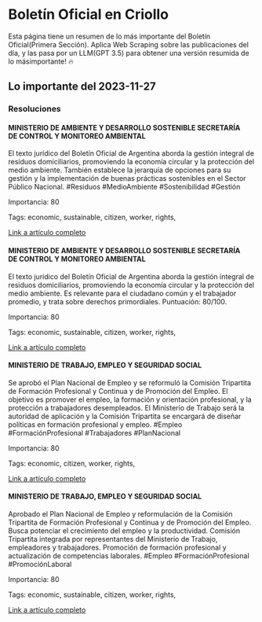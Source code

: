 # Boletín  Oficial en Criollo

Esta página tiene un resumen de lo más importante del Boletín Oficial(Primera Sección). 
Aplica Web Scraping sobre las publicaciones del día, y las pasa por un LLM(GPT 3.5) para obtener una versión resumida de lo másimportante! :fire:

## Lo importante del 2023-11-27


### Resoluciones

#### MINISTERIO DE AMBIENTE Y DESARROLLO SOSTENIBLE SECRETARÍA DE CONTROL Y MONITOREO AMBIENTAL

El texto jurídico del Boletín Oficial de Argentina aborda la gestión integral de residuos domiciliarios, promoviendo la economía circular y la protección del medio ambiente. También establece la jerarquía de opciones para su gestión y la implementación de buenas prácticas sostenibles en el Sector Público Nacional. #Residuos #MedioAmbiente #Sostenibilidad #Gestión

Importancia: 80

Tags: economic, sustainable, citizen, worker, rights, 

[Link a artículo completo](https://www.boletinoficial.gob.ar/detalleAviso/primera/299124/20231127?anexos=1)

#### MINISTERIO DE AMBIENTE Y DESARROLLO SOSTENIBLE SECRETARÍA DE CONTROL Y MONITOREO AMBIENTAL

El texto jurídico del Boletín Oficial de Argentina aborda la gestión integral de residuos domiciliarios, promoviendo la economía circular y la protección del medio ambiente. Es relevante para el ciudadano común y el trabajador promedio, y trata sobre derechos primordiales. Puntuación: 80/100.

Importancia: 80

Tags: economic, sustainable, citizen, worker, rights, 

[Link a artículo completo](https://www.boletinoficial.gob.ar/detalleAviso/primera/299124/20231127)

#### MINISTERIO DE TRABAJO, EMPLEO Y SEGURIDAD SOCIAL

Se aprobó el Plan Nacional de Empleo y se reformuló la Comisión Tripartita de Formación Profesional y Continua y de Promoción del Empleo. El objetivo es promover el empleo, la formación y orientación profesional, y la protección a trabajadores desempleados. El Ministerio de Trabajo será la autoridad de aplicación y la Comisión Tripartita se encargará de diseñar políticas en formación profesional y empleo. #Empleo #FormaciónProfesional #Trabajadores #PlanNacional

Importancia: 80

Tags: economic, citizen, worker, rights, 

[Link a artículo completo](https://www.boletinoficial.gob.ar/detalleAviso/primera/299136/20231127?anexos=1)

#### MINISTERIO DE TRABAJO, EMPLEO Y SEGURIDAD SOCIAL

Aprobado el Plan Nacional de Empleo y reformulación de la Comisión Tripartita de Formación Profesional y Continua y de Promoción del Empleo. Busca potenciar el crecimiento del empleo y la productividad. Comisión Tripartita integrada por representantes del Ministerio de Trabajo, empleadores y trabajadores. Promoción de formación profesional y actualización de competencias laborales. #Empleo #FormaciónProfesional #PromociónLaboral

Importancia: 80

Tags: economic, sustainable, citizen, worker, rights, 

[Link a artículo completo](https://www.boletinoficial.gob.ar/detalleAviso/primera/299136/20231127)
